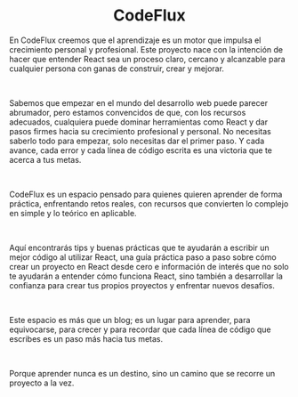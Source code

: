 <center>
    <h1>CodeFlux </h1>
</center>

<p>
            En CodeFlux creemos que el aprendizaje es un motor que impulsa el
            crecimiento personal y profesional. Este proyecto nace con la
            intención de hacer que entender React sea un proceso claro, cercano
            y alcanzable para cualquier persona con ganas de construir, crear y
            mejorar.
</p>
<br />
<p>
            Sabemos que empezar en el mundo del desarrollo web puede parecer
            abrumador, pero estamos convencidos de que, con los recursos
            adecuados, cualquiera puede dominar herramientas como React y dar
            pasos firmes hacia su crecimiento profesional y personal. No
            necesitas saberlo todo para empezar, solo necesitas dar el primer
            paso. Y cada avance, cada error y cada línea de código escrita es
            una victoria que te acerca a tus metas.
</p>
<br />
<p>
            CodeFlux es un espacio pensado para quienes quieren aprender de
            forma práctica, enfrentando retos reales, con recursos que
            convierten lo complejo en simple y lo teórico en aplicable.
</p>
<br />
<p>
            Aquí encontrarás tips y buenas prácticas que te ayudarán a escribir
            un mejor código al utilizar React, una guía práctica paso a paso
            sobre cómo crear un proyecto en React desde cero e información de
            interés que no solo te ayudarán a entender cómo funciona React, sino
            también a desarrollar la confianza para crear tus propios proyectos
            y enfrentar nuevos desafíos.
</p>
<br />
<p>
            Este espacio es más que un blog; es un lugar para aprender, para
            equivocarse, para crecer y para recordar que cada línea de código
            que escribes es un paso más hacia tus metas.
</p>
<br />
<p>
            Porque aprender nunca es un destino, sino un camino que se recorre
            un proyecto a la vez.
</p>
